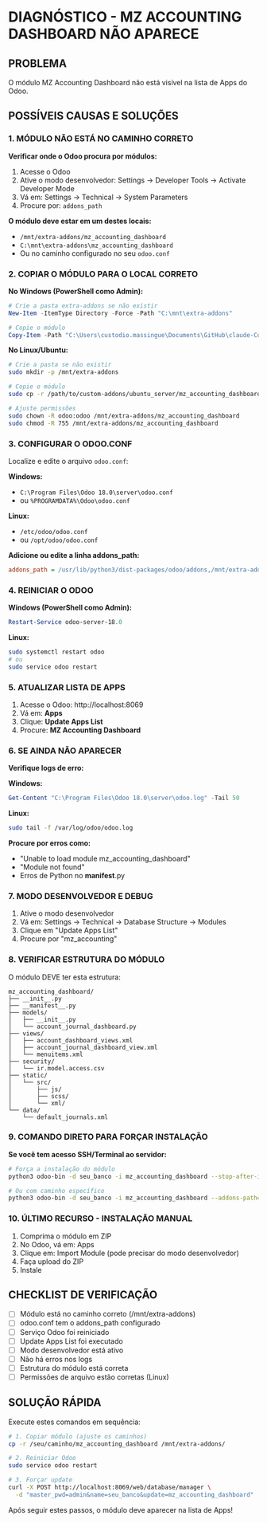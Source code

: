 # DIAGNÓSTICO - MZ ACCOUNTING DASHBOARD NÃO APARECE

## PROBLEMA
O módulo MZ Accounting Dashboard não está visível na lista de Apps do Odoo.

## POSSÍVEIS CAUSAS E SOLUÇÕES

### 1. MÓDULO NÃO ESTÁ NO CAMINHO CORRETO

**Verificar onde o Odoo procura por módulos:**
1. Acesse o Odoo
2. Ative o modo desenvolvedor: Settings → Developer Tools → Activate Developer Mode
3. Vá em: Settings → Technical → System Parameters
4. Procure por: `addons_path`

**O módulo deve estar em um destes locais:**
- `/mnt/extra-addons/mz_accounting_dashboard`
- `C:\mnt\extra-addons\mz_accounting_dashboard`
- Ou no caminho configurado no seu `odoo.conf`

### 2. COPIAR O MÓDULO PARA O LOCAL CORRETO

**No Windows (PowerShell como Admin):**
```powershell
# Crie a pasta extra-addons se não existir
New-Item -ItemType Directory -Force -Path "C:\mnt\extra-addons"

# Copie o módulo
Copy-Item -Path "C:\Users\custodio.massingue\Documents\GitHub\claude-Code\custom-addons\ubuntu_server\mz_accounting_dashboard" -Destination "C:\mnt\extra-addons\" -Recurse -Force
```

**No Linux/Ubuntu:**
```bash
# Crie a pasta se não existir
sudo mkdir -p /mnt/extra-addons

# Copie o módulo
sudo cp -r /path/to/custom-addons/ubuntu_server/mz_accounting_dashboard /mnt/extra-addons/

# Ajuste permissões
sudo chown -R odoo:odoo /mnt/extra-addons/mz_accounting_dashboard
sudo chmod -R 755 /mnt/extra-addons/mz_accounting_dashboard
```

### 3. CONFIGURAR O ODOO.CONF

Localize e edite o arquivo `odoo.conf`:

**Windows:** 
- `C:\Program Files\Odoo 18.0\server\odoo.conf`
- ou `%PROGRAMDATA%\Odoo\odoo.conf`

**Linux:**
- `/etc/odoo/odoo.conf`
- ou `/opt/odoo/odoo.conf`

**Adicione ou edite a linha addons_path:**
```ini
addons_path = /usr/lib/python3/dist-packages/odoo/addons,/mnt/extra-addons
```

### 4. REINICIAR O ODOO

**Windows (PowerShell como Admin):**
```powershell
Restart-Service odoo-server-18.0
```

**Linux:**
```bash
sudo systemctl restart odoo
# ou
sudo service odoo restart
```

### 5. ATUALIZAR LISTA DE APPS

1. Acesse o Odoo: http://localhost:8069
2. Vá em: **Apps**
3. Clique: **Update Apps List**
4. Procure: **MZ Accounting Dashboard**

### 6. SE AINDA NÃO APARECER

**Verifique logs de erro:**

**Windows:**
```powershell
Get-Content "C:\Program Files\Odoo 18.0\server\odoo.log" -Tail 50
```

**Linux:**
```bash
sudo tail -f /var/log/odoo/odoo.log
```

**Procure por erros como:**
- "Unable to load module mz_accounting_dashboard"
- "Module not found"
- Erros de Python no __manifest__.py

### 7. MODO DESENVOLVEDOR E DEBUG

1. Ative o modo desenvolvedor
2. Vá em: Settings → Technical → Database Structure → Modules
3. Clique em "Update Apps List"
4. Procure por "mz_accounting"

### 8. VERIFICAR ESTRUTURA DO MÓDULO

O módulo DEVE ter esta estrutura:
```
mz_accounting_dashboard/
├── __init__.py
├── __manifest__.py
├── models/
│   ├── __init__.py
│   └── account_journal_dashboard.py
├── views/
│   ├── account_dashboard_views.xml
│   ├── account_journal_dashboard_view.xml
│   └── menuitems.xml
├── security/
│   └── ir.model.access.csv
├── static/
│   └── src/
│       ├── js/
│       ├── scss/
│       └── xml/
└── data/
    └── default_journals.xml
```

### 9. COMANDO DIRETO PARA FORÇAR INSTALAÇÃO

**Se você tem acesso SSH/Terminal ao servidor:**
```bash
# Força a instalação do módulo
python3 odoo-bin -d seu_banco -i mz_accounting_dashboard --stop-after-init

# Ou com caminho específico
python3 odoo-bin -d seu_banco -i mz_accounting_dashboard --addons-path=/usr/lib/python3/dist-packages/odoo/addons,/mnt/extra-addons --stop-after-init
```

### 10. ÚLTIMO RECURSO - INSTALAÇÃO MANUAL

1. Comprima o módulo em ZIP
2. No Odoo, vá em: Apps
3. Clique em: Import Module (pode precisar do modo desenvolvedor)
4. Faça upload do ZIP
5. Instale

## CHECKLIST DE VERIFICAÇÃO

- [ ] Módulo está no caminho correto (/mnt/extra-addons)
- [ ] odoo.conf tem o addons_path configurado
- [ ] Serviço Odoo foi reiniciado
- [ ] Update Apps List foi executado
- [ ] Modo desenvolvedor está ativo
- [ ] Não há erros nos logs
- [ ] Estrutura do módulo está correta
- [ ] Permissões de arquivo estão corretas (Linux)

## SOLUÇÃO RÁPIDA

Execute estes comandos em sequência:

```bash
# 1. Copiar módulo (ajuste os caminhos)
cp -r /seu/caminho/mz_accounting_dashboard /mnt/extra-addons/

# 2. Reiniciar Odoo
sudo service odoo restart

# 3. Forçar update
curl -X POST http://localhost:8069/web/database/manager \
  -d "master_pwd=admin&name=seu_banco&update=mz_accounting_dashboard"
```

Após seguir estes passos, o módulo deve aparecer na lista de Apps!